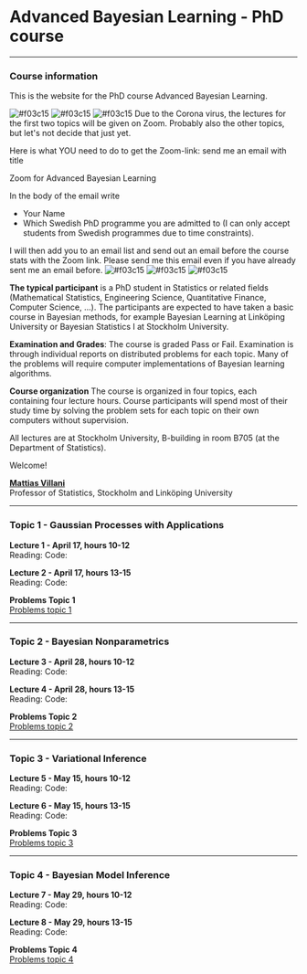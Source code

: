 # Advanced Bayesian Learning - PhD course

---

### Course information

This is the website for the PhD course Advanced Bayesian Learning.

![#f03c15](https://placehold.it/15/f03c15/000000?text=+) ![#f03c15](https://placehold.it/15/f03c15/000000?text=+) ![#f03c15](https://placehold.it/15/f03c15/000000?text=+) Due to the Corona virus, the lectures for the first two topics will be given on Zoom. Probably also the other topics, but let's not decide that just yet.

Here is what YOU need to do to get the Zoom-link: send me an email with title

Zoom for Advanced Bayesian Learning

In the body of the email write

- Your Name
- Which Swedish PhD programme you are admitted to (I can only accept students from Swedish programmes due to time constraints).

I will then add you to an email list and send out an email before the course stats with the Zoom link.
Please send me this email even if you have already sent me an email before.  ![#f03c15](https://placehold.it/15/f03c15/000000?text=+)
![#f03c15](https://placehold.it/15/f03c15/000000?text=+)
![#f03c15](https://placehold.it/15/f03c15/000000?text=+)


**The typical participant** is a PhD student in Statistics or related fields (Mathematical Statistics, Engineering Science, Quantitative Finance, Computer Science, ...). The participants are expected to have taken a basic course in Bayesian methods, for example Bayesian Learning at Linköping University or Bayesian Statistics I at Stockholm University.

**Examination and Grades**: The course is graded Pass or Fail. Examination is through individual reports on distributed problems for each topic. Many of the problems will require computer implementations of Bayesian learning algorithms.

**Course organization**
The course is organized in four topics, each containing four lecture hours. Course participants will spend most of their study time by solving the problem sets for each topic on their own computers without supervision.

All lectures are at Stockholm University, B-building in room B705 (at the Department of Statistics).

Welcome!

[**Mattias Villani**](https://www.mattiasvillani.com/) \
Professor of Statistics, Stockholm and Linköping University

---


### Topic 1 - Gaussian Processes with Applications

**Lecture 1 - April 17, hours 10-12**\
Reading:
Code:

**Lecture 2 - April 17, hours 13-15**\
Reading:
Code:

**Problems Topic 1**\
[Problems topic 1](TBA)


---


### Topic 2 - Bayesian Nonparametrics

**Lecture 3 - April 28, hours 10-12**\
Reading:
Code:

**Lecture 4 - April 28, hours 13-15**\
Reading:
Code:

**Problems Topic 2**\
[Problems topic 2](TBA)


---


### Topic 3 -  Variational Inference

**Lecture 5 - May 15, hours 10-12**\
Reading:
Code:

**Lecture 6 - May 15, hours 13-15**\
Reading:
Code:

**Problems Topic 3**\
[Problems topic 3](TBA)


---


### Topic 4 - Bayesian Model Inference

**Lecture 7 - May 29, hours 10-12**\
Reading:
Code:

**Lecture 8 - May 29, hours 13-15**\
Reading:
Code:

**Problems Topic 4**\
[Problems topic 4](TBA)
